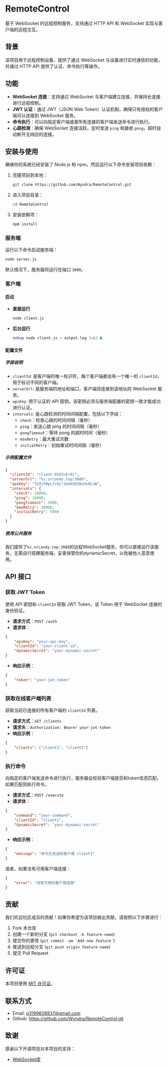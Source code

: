 # RemoteControl

基于 WebSocket 的远程控制服务，支持通过 HTTP API 和 WebSocket 实现与客户端的远程交互。

## 背景

该项目用于远程控制设备，提供了通过 WebSocket 与设备进行实时通信的功能，并通过 HTTP API 提供了认证、命令执行等操作。

## 功能

- **WebSocket 连接**：支持通过 WebSocket 与客户端建立连接，并保持长连接进行远程控制。
- **JWT 认证**：通过 JWT（JSON Web Token）认证机制，确保只有授权的客户端可以连接到 WebSocket 服务。
- **命令执行**：可以向指定客户端或者所有连接的客户端发送命令进行执行。
- **心跳检测**：确保 WebSocket 连接活跃，定时发送 `ping` 和接收 `pong`，超时自动断开无响应的连接。

## 安装与使用
确保你的系统已经安装了 Node.js 和 npm。然后运行以下命令安装项目依赖：

1. 克隆项目到本地：

   ```bash
   git clone https://github.com/Wyndra/RemoteControl.git
   ```

2. 进入项目目录：

   ```bash
   cd RemoteControl
   ```

3. 安装依赖项：

   ```bash
   npm install
   ```

### 服务端

运行以下命令启动服务端：

```bash
node server.js
```

默认情况下，服务器将运行在端口 `3080`。

### 客户端

#### 启动

* **直接运行**
    ```bash
    node client.js
    ```
* **后台运行**
    ```bash
    nohup node client.js > output.log 2>&1 &
    ```
#### 配置文件
##### 字段说明
- `clientId`: 是客户端的唯一标识符，每个客户端都会有一个唯一的 `clientId`，用于标识不同的客户端。
- `serverUrl`: 是服务端的地址和端口，客户端将连接到该地址的 WebSocket 服务。
- `apiKey`: 用于认证的 API 密钥。该密钥必须与服务端配置的密钥一致才能成功进行认证。
- `intervals`: 是心跳检测的时间间隔配置，包括以下字段：
    - `check`：检查心跳的时间间隔（毫秒）
    - `ping`：发送心跳 ping 的时间间隔（毫秒）
    - `pongTimeout`：等待 pong 的超时时间（毫秒）
    - `maxRetry`：最大重试次数
    - `initialRetry`：初始重试时间间隔（毫秒）
##### 示例配置文件
```json
{
  "clientId": "client-0103u6r6i",
  "serverUrl": "hz.srcandy.top:3080",
  "apiKey": "T&9jF#pL7rQz!2mXkV@1BzUo0LxW",
  "intervals": {
    "check": 10000,
    "ping": 10000,
    "pongTimeout": 5000,
    "maxRetry": 30000,
    "initialRetry": 5000
  }
} 
```
##### 使用公共服务
我们提供了`hz.srcandy.top:3080`的远程WebSocket服务，你可以直接运行该服务，无需自行搭建服务端，妥善保管你的dynamicSecret，以免被他人恶意使用。

## API 接口

### 获取 JWT Token

使用 API 密钥和 `clientId` 获取 JWT Token，该 Token 用于 WebSocket 连接的身份验证。

- **请求方式**：`POST /auth`
- **请求体**：

```json
{
    "apiKey": "your-api-key",
    "clientId": "your-client-id",
    "dynamicSecret": "your-dynamic-secret"
}
```

- **响应示例**：

```json
{
    "token": "your-jwt-token"
}
```

### 获取在线客户端列表

获取当前已连接的所有客户端的 `clientId` 列表。

- **请求方式**：`GET /clients`
- **请求头**：`Authorization: Bearer your-jwt-token`
- **响应示例**：

```json
{
    "clients": ["client1", "client2"]
}
```

### 执行命令

向指定的客户端发送命令进行执行，服务器会校验客户端是否和token信息匹配，如果匹配则执行命令。

- **请求方式**：`POST /execute`
- **请求体**：

```json
{
    "command": "your-command",
    "clientId": "client1",
    "dynamicSecret": "your-dynamic-secret"
}
```

- **响应示例**：

```json
{
    "message": "命令已发送到客户端 client1"
}
```

或者，如果没有可用客户端连接：

```json
{
    "error": "没有可用的客户端连接"
}
```

## 贡献

我们欢迎社区成员的贡献！如果你希望为该项目做出贡献，请按照以下步骤进行：

1. Fork 本仓库
2. 创建一个新的分支 (`git checkout -b feature-name`)
3. 提交你的更改 (`git commit -am 'Add new feature'`)
4. 推送到远程分支 (`git push origin feature-name`)
5. 提交 Pull Request

## 许可证

本项目使用 [MIT 许可证](LICENSE)。

## 联系方式

- Email: <q3199608937@gmail.com>
- Github: <https://github.com/Wyndra/RemoteControl.git>

## 致谢

感谢以下开源项目对本项目的支持：

- [WebSocket库](https://www.npmjs.com/package/ws)
